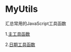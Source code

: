 # MyUtils
汇总常用的JavaScript工具函数

1.[主工具函数](https://github.com/XmanLin/MyUtils/tree/master/util)

2.[日期工具函数](https://github.com/XmanLin/MyUtils/tree/master/dateUtil)
